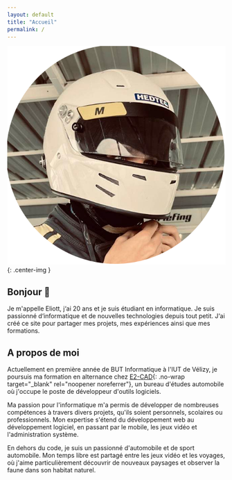 ```yaml
---
layout: default
title: "Accueil"
permalink: /
---
```


![Photo](assets/img/logo.png){: .center-img }

## Bonjour :wave:

Je m'appelle Eliott, j&lsquo;ai 20 ans et je suis étudiant en informatique. Je suis passionné d&lsquo;informatique et de nouvelles technologies depuis tout petit. J&lsquo;ai créé ce site pour partager mes projets, mes expériences ainsi que mes formations.

## A propos de moi

Actuellement en première année de BUT Informatique à l'IUT de Vélizy, je poursuis ma formation en alternance chez [E2-CAD](https://www.e2-cad.com/){: .no-wrap target="_blank" rel="noopener noreferrer"}, un bureau d'études automobile où j'occupe le poste de développeur d'outils logiciels.

Ma passion pour l'informatique m'a permis de développer de nombreuses compétences à travers divers projets, qu'ils soient personnels, scolaires ou professionnels. Mon expertise s'étend du développement web au développement logiciel, en passant par le mobile, les jeux vidéo et l'administration système.

En dehors du code, je suis un passionné d'automobile et de sport automobile. Mon temps libre est partagé entre les jeux vidéo et les voyages, où j'aime particulièrement découvrir de nouveaux paysages et observer la faune dans son habitat naturel.
